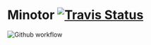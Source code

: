 # Minotor [![Travis Status](https://www.travis-ci.com/BakaiIstvan/Minotor.svg?branch=master)](https://www.travis-ci.com/BakaiIstvan/Minotor)
![Github workflow](https://github.com/BakaiIstvan/Minotor/actions/workflows/main.yaml/badge.svg)
